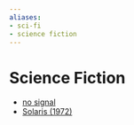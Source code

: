 ```yaml
---
aliases:
- sci-fi
- science fiction
---
```


# Science Fiction

- [no signal](no-signal.md)
- [Solaris (1972)](solaris.md)
